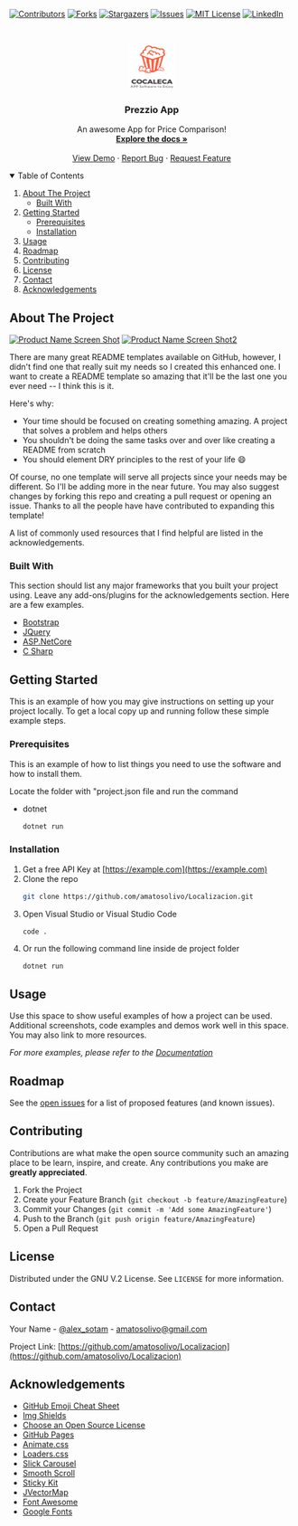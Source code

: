 <!--
*** Thanks for checking out the Best-README-Template. If you have a suggestion
*** that would make this better, please fork the repo and create a pull request
*** or simply open an issue with the tag "enhancement".
*** Thanks again! Now go create something AMAZING! :D
-->



<!-- PROJECT SHIELDS -->
<!--
*** I'm using markdown "reference style" links for readability.
*** Reference links are enclosed in brackets [ ] instead of parentheses ( ).
*** See the bottom of this document for the declaration of the reference variables
*** for contributors-url, forks-url, etc. This is an optional, concise syntax you may use.
*** https://www.markdownguide.org/basic-syntax/#reference-style-links
-->
[![Contributors][contributors-shield]][contributors-url]
[![Forks][forks-shield]][forks-url]
[![Stargazers][stars-shield]][stars-url]
[![Issues][issues-shield]][issues-url]
[![MIT License][license-shield]][license-url]
[![LinkedIn][linkedin-shield]][linkedin-url]



<!-- PROJECT LOGO -->
<br />
<p align="center">
  <a href="https://github.com/amatosolivo/m3">
    <img src="cocaleca.png" alt="Logo" width="80" height="80">
  </a>

  <h3 align="center">Prezzio App</h3>

  <p align="center">
    An awesome App for Price Comparison!
    <br />
    <a href="https://github.com/amatosolivo/m3"><strong>Explore the docs »</strong></a>
    <br />
    <br />
    <a href="https://github.com/amatosolivo/m3">View Demo</a>
    ·
    <a href="https://github.com/amatosolivo/m3/issues">Report Bug</a>
    ·
    <a href="https://github.com/amatosolivo/m3/issues">Request Feature</a>
  </p>
</p>



<!-- TABLE OF CONTENTS -->
<details open="open">
  <summary>Table of Contents</summary>
  <ol>
    <li>
      <a href="#about-the-project">About The Project</a>
      <ul>
        <li><a href="#built-with">Built With</a></li>
      </ul>
    </li>
    <li>
      <a href="#getting-started">Getting Started</a>
      <ul>
        <li><a href="#prerequisites">Prerequisites</a></li>
        <li><a href="#installation">Installation</a></li>
      </ul>
    </li>
    <li><a href="#usage">Usage</a></li>
    <li><a href="#roadmap">Roadmap</a></li>
    <li><a href="#contributing">Contributing</a></li>
    <li><a href="#license">License</a></li>
    <li><a href="#contact">Contact</a></li>
    <li><a href="#acknowledgements">Acknowledgements</a></li>
  </ol>
</details>

<!-- ABOUT THE PROJECT -->
## About The Project

[![Product Name Screen Shot][product-screenshot]](https://example.com)
[![Product Name Screen Shot2][product-screenshot2]](https://example.com)

There are many great README templates available on GitHub, however, I didn't find one that really suit my needs so I created this enhanced one. I want to create a README template so amazing that it'll be the last one you ever need -- I think this is it.

Here's why:
* Your time should be focused on creating something amazing. A project that solves a problem and helps others
* You shouldn't be doing the same tasks over and over like creating a README from scratch
* You should element DRY principles to the rest of your life :smile:

Of course, no one template will serve all projects since your needs may be different. So I'll be adding more in the near future. You may also suggest changes by forking this repo and creating a pull request or opening an issue. Thanks to all the people have have contributed to expanding this template!

A list of commonly used resources that I find helpful are listed in the acknowledgements.

### Built With

This section should list any major frameworks that you built your project using. Leave any add-ons/plugins for the acknowledgements section. Here are a few examples.
* [Bootstrap](https://getbootstrap.com)
* [JQuery](https://jquery.com)
* [ASP.NetCore](https://docs.microsoft.com/en-us/aspnet/core/tutorials/first-mvc-app/start-mvc?view=aspnetcore-5.0&tabs=visual-studio)
* [C Sharp](https://docs.microsoft.com/en-us/dotnet/csharp/language-reference/)


<!-- GETTING STARTED -->
## Getting Started

This is an example of how you may give instructions on setting up your project locally.
To get a local copy up and running follow these simple example steps.

### Prerequisites

This is an example of how to list things you need to use the software and how to install them.

Locate the folder with "project.json file and run the command

* dotnet
  ```sh
  dotnet run
  ```

### Installation

1. Get a free API Key at [https://example.com](https://example.com)
2. Clone the repo
   ```sh
   git clone https://github.com/amatosolivo/Localizacion.git
   
3. Open Visual Studio or Visual Studio Code
   ```sh
   code .
   ```
4. Or run the following command line inside de project folder
   ```JS
   dotnet run
   ```



<!-- USAGE EXAMPLES -->
## Usage

Use this space to show useful examples of how a project can be used. Additional screenshots, code examples and demos work well in this space. You may also link to more resources.

_For more examples, please refer to the [Documentation](https://example.com)_



<!-- ROADMAP -->
## Roadmap

See the [open issues](https://github.com/amatosolivo/Localizacion/issues) for a list of proposed features (and known issues).


<!-- CONTRIBUTING -->
## Contributing

Contributions are what make the open source community such an amazing place to be learn, inspire, and create. Any contributions you make are **greatly appreciated**.

1. Fork the Project
2. Create your Feature Branch (`git checkout -b feature/AmazingFeature`)
3. Commit your Changes (`git commit -m 'Add some AmazingFeature'`)
4. Push to the Branch (`git push origin feature/AmazingFeature`)
5. Open a Pull Request



<!-- LICENSE -->
## License

Distributed under the GNU V.2 License. See `LICENSE` for more information.



<!-- CONTACT -->
## Contact

Your Name - [@alex_sotam](https://twitter.com/alex_sotam) - amatosolivo@gmail.com

Project Link: [https://github.com/amatosolivo/Localizacion](https://github.com/amatosolivo/Localizacion)



<!-- ACKNOWLEDGEMENTS -->
## Acknowledgements
* [GitHub Emoji Cheat Sheet](https://www.webpagefx.com/tools/emoji-cheat-sheet)
* [Img Shields](https://shields.io)
* [Choose an Open Source License](https://choosealicense.com)
* [GitHub Pages](https://pages.github.com)
* [Animate.css](https://daneden.github.io/animate.css)
* [Loaders.css](https://connoratherton.com/loaders)
* [Slick Carousel](https://kenwheeler.github.io/slick)
* [Smooth Scroll](https://github.com/cferdinandi/smooth-scroll)
* [Sticky Kit](http://leafo.net/sticky-kit)
* [JVectorMap](http://jvectormap.com)
* [Font Awesome](https://fontawesome.com)
* [Google Fonts](https://fonts.google.com/)




<!-- MARKDOWN LINKS & IMAGES -->
<!-- https://www.markdownguide.org/basic-syntax/#reference-style-links -->
[contributors-shield]: https://img.shields.io/github/contributors/amatosolivo/Localizacion.svg?style=for-the-badge
[contributors-url]: https://github.com/amatosolivo/Localizacion/graphs/contributors
[forks-shield]: https://img.shields.io/github/forks/amatosolivo/Localizacion.svg?style=for-the-badge
[forks-url]: https://github.com/amatosolivo/Localizacion/network/members
[stars-shield]: https://img.shields.io/github/stars/amatosolivo/Localizacion.svg?style=for-the-badge
[stars-url]: https://github.com/amatosolivo/Localizacion/stargazers
[issues-shield]: https://img.shields.io/github/issues/amatosolivo/Localizacion.svg?style=for-the-badge
[issues-url]: https://github.com/amatosolivo/Localizacion/issues
[license-shield]: https://img.shields.io/github/license/amatosolivo/Localizacion.svg?style=for-the-badge
[license-url]: https://github.com/amatosolivo/Localizacion/blob/master/LICENSE.txt
[linkedin-shield]: https://img.shields.io/badge/-LinkedIn-black.svg?style=for-the-badge&logo=linkedin&colorB=555
[linkedin-url]: https://linkedin.com/in/amatosolivo
[product-screenshot]: images/screenshot.png
[product-screenshot2]: images/screenshot2.png
